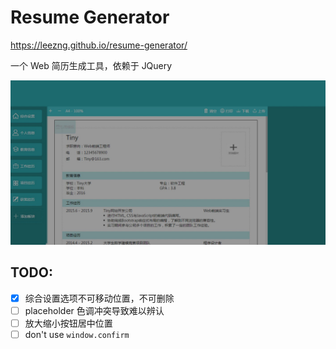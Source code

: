 # Resume Generator

<https://leezng.github.io/resume-generator/>

一个 Web 简历生成工具，依赖于 JQuery

![简历编辑界面](./image/02.jpg)

## TODO:

* [x] 综合设置选项不可移动位置，不可删除
* [ ] placeholder 色调冲突导致难以辨认
* [ ] 放大缩小按钮居中位置
* [ ] don't use `window.confirm`
